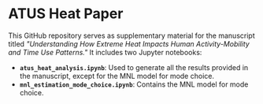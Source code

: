 # ATUS Heat Paper
This GitHub repository serves as supplementary material for the manuscript titled *"Understanding How Extreme Heat Impacts Human Activity-Mobility and Time Use Patterns."* It includes two Jupyter notebooks:

- **`atus_heat_analysis.ipynb`**: Used to generate all the results provided in the manuscript, except for the MNL model for mode choice.
- **`mnl_estimation_mode_choice.ipynb`**: Contains the MNL model for mode choice.


